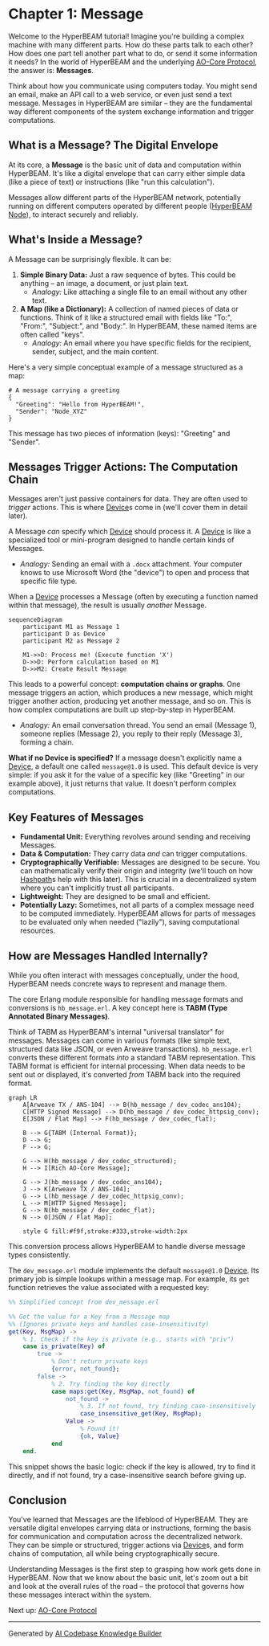 # Chapter 1: Message

Welcome to the HyperBEAM tutorial! Imagine you're building a complex machine with many different parts. How do these parts talk to each other? How does one part tell another part what to do, or send it some information it needs? In the world of HyperBEAM and the underlying [AO-Core Protocol](02_ao_core_protocol_.md), the answer is: **Messages**.

Think about how you communicate using computers today. You might send an email, make an API call to a web service, or even just send a text message. Messages in HyperBEAM are similar – they are the fundamental way different components of the system exchange information and trigger computations.

## What is a Message? The Digital Envelope

At its core, a **Message** is the basic unit of data and computation within HyperBEAM. It's like a digital envelope that can carry either simple data (like a piece of text) or instructions (like "run this calculation").

Messages allow different parts of the HyperBEAM network, potentially running on different computers operated by different people ([HyperBEAM Node](03_hyperbeam_node_.md)), to interact securely and reliably.

## What's Inside a Message?

A Message can be surprisingly flexible. It can be:

1.  **Simple Binary Data:** Just a raw sequence of bytes. This could be anything – an image, a document, or just plain text.
    *   *Analogy:* Like attaching a single file to an email without any other text.
2.  **A Map (like a Dictionary):** A collection of named pieces of data or functions. Think of it like a structured email with fields like "To:", "From:", "Subject:", and "Body:". In HyperBEAM, these named items are often called "keys".
    *   *Analogy:* An email where you have specific fields for the recipient, sender, subject, and the main content.

Here's a very simple conceptual example of a message structured as a map:

```
# A message carrying a greeting
{
  "Greeting": "Hello from HyperBEAM!",
  "Sender": "Node_XYZ"
}
```

This message has two pieces of information (keys): "Greeting" and "Sender".

## Messages Trigger Actions: The Computation Chain

Messages aren't just passive containers for data. They are often used to *trigger* actions. This is where [Device](04_device_.md)s come in (we'll cover them in detail later).

A Message *can* specify which [Device](04_device_.md) should process it. A [Device](04_device_.md) is like a specialized tool or mini-program designed to handle certain kinds of Messages.

*   *Analogy:* Sending an email with a `.docx` attachment. Your computer knows to use Microsoft Word (the "device") to open and process that specific file type.

When a [Device](04_device_.md) processes a Message (often by executing a function named within that message), the result is usually *another* Message.

```mermaid
sequenceDiagram
    participant M1 as Message 1
    participant D as Device
    participant M2 as Message 2

    M1->>D: Process me! (Execute function 'X')
    D->>D: Perform calculation based on M1
    D->>M2: Create Result Message
```

This leads to a powerful concept: **computation chains or graphs**. One message triggers an action, which produces a new message, which might trigger another action, producing yet another message, and so on. This is how complex computations are built up step-by-step in HyperBEAM.

*   *Analogy:* An email conversation thread. You send an email (Message 1), someone replies (Message 2), you reply to their reply (Message 3), forming a chain.

**What if no Device is specified?** If a message doesn't explicitly name a [Device](04_device_.md), a default one called `message@1.0` is used. This default device is very simple: if you ask it for the value of a specific key (like "Greeting" in our example above), it just returns that value. It doesn't perform complex computations.

## Key Features of Messages

*   **Fundamental Unit:** Everything revolves around sending and receiving Messages.
*   **Data & Computation:** They carry data *and* can trigger computations.
*   **Cryptographically Verifiable:** Messages are designed to be secure. You can mathematically verify their origin and integrity (we'll touch on how [Hashpath](07_hashpath_.md)s help with this later). This is crucial in a decentralized system where you can't implicitly trust all participants.
*   **Lightweight:** They are designed to be small and efficient.
*   **Potentially Lazy:** Sometimes, not all parts of a complex message need to be computed immediately. HyperBEAM allows for parts of messages to be evaluated only when needed ("lazily"), saving computational resources.

## How are Messages Handled Internally?

While you often interact with messages conceptually, under the hood, HyperBEAM needs concrete ways to represent and manage them.

The core Erlang module responsible for handling message formats and conversions is `hb_message.erl`. A key concept here is **TABM (Type Annotated Binary Messages)**.

Think of TABM as HyperBEAM's internal "universal translator" for messages. Messages can come in various formats (like simple text, structured data like JSON, or even Arweave transactions). `hb_message.erl` converts these different formats *into* a standard TABM representation. This TABM format is efficient for internal processing. When data needs to be sent out or displayed, it's converted *from* TABM back into the required format.

```mermaid
graph LR
    A[Arweave TX / ANS-104] --> B(hb_message / dev_codec_ans104);
    C[HTTP Signed Message] --> D(hb_message / dev_codec_httpsig_conv);
    E[JSON / Flat Map] --> F(hb_message / dev_codec_flat);

    B --> G{TABM (Internal Format)};
    D --> G;
    F --> G;

    G --> H(hb_message / dev_codec_structured);
    H --> I[Rich AO-Core Message];

    G --> J(hb_message / dev_codec_ans104);
    J --> K[Arweave TX / ANS-104];
    G --> L(hb_message / dev_codec_httpsig_conv);
    L --> M[HTTP Signed Message];
    G --> N(hb_message / dev_codec_flat);
    N --> O[JSON / Flat Map];

    style G fill:#f9f,stroke:#333,stroke-width:2px
```

This conversion process allows HyperBEAM to handle diverse message types consistently.

The `dev_message.erl` module implements the default `message@1.0` [Device](04_device_.md). Its primary job is simple lookups within a message map. For example, its `get` function retrieves the value associated with a requested key:

```erlang
%% Simplified concept from dev_message.erl

%% Get the value for a Key from a Message map
%% (Ignores private keys and handles case-insensitivity)
get(Key, MsgMap) ->
    % 1. Check if the key is private (e.g., starts with "priv")
    case is_private(Key) of
        true ->
            % Don't return private keys
            {error, not_found};
        false ->
            % 2. Try finding the key directly
            case maps:get(Key, MsgMap, not_found) of
                not_found ->
                    % 3. If not found, try finding case-insensitively
                    case_insensitive_get(Key, MsgMap);
                Value ->
                    % Found it!
                    {ok, Value}
            end
    end.
```

This snippet shows the basic logic: check if the key is allowed, try to find it directly, and if not found, try a case-insensitive search before giving up.

## Conclusion

You've learned that Messages are the lifeblood of HyperBEAM. They are versatile digital envelopes carrying data or instructions, forming the basis for communication and computation across the decentralized network. They can be simple or structured, trigger actions via [Device](04_device_.md)s, and form chains of computation, all while being cryptographically secure.

Understanding Messages is the first step to grasping how work gets done in HyperBEAM. Now that we know about the basic unit, let's zoom out a bit and look at the overall rules of the road – the protocol that governs how these messages interact within the system.

Next up: [AO-Core Protocol](02_ao_core_protocol_.md)

---

Generated by [AI Codebase Knowledge Builder](https://github.com/The-Pocket/Tutorial-Codebase-Knowledge)
